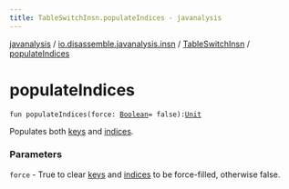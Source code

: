 ```yaml
---
title: TableSwitchInsn.populateIndices - javanalysis
---
```


[javanalysis](../../index.html) / [io.disassemble.javanalysis.insn](../index.html) / [TableSwitchInsn](index.html) / [populateIndices](./populate-indices.html)

# populateIndices

`fun populateIndices(force: `[`Boolean`](https://kotlinlang.org/api/latest/jvm/stdlib/kotlin/-boolean/index.html)` = false): `[`Unit`](https://kotlinlang.org/api/latest/jvm/stdlib/kotlin/-unit/index.html)

Populates both [keys](keys.html) and [indices](indices.html).

### Parameters

`force` - True to clear [keys](keys.html) and [indices](indices.html) to be force-filled, otherwise false.